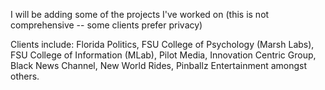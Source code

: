 I will be adding some of the projects I've worked on (this is not comprehensive -- some clients prefer privacy)






Clients include: Florida Politics, FSU College of Psychology (Marsh Labs), FSU College of Information (MLab), Pilot Media, Innovation Centric Group, Black News Channel, New World Rides, Pinballz Entertainment amongst others.